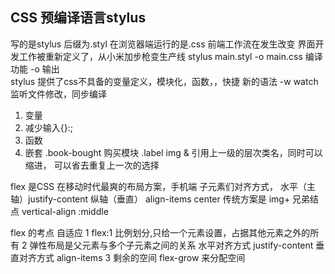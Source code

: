 ## CSS 预编译语言stylus
写的是stylus  后缀为.styl   在浏览器端运行的是.css
前端工作流在发生改变
界面开发工作被重新定义了，从小米加步枪变生产线
stylus main.styl -o main.css 
编译功能   -o 输出  
stylus 提供了css不具备的变量定义，模块化，函数，，快捷  新的语法
-w watch 监听文件修改，同步编译

1. 变量
2. 减少输入{}:;
3. 函数
4. 嵌套
  .book-bought   购买模块
    .label
      img
  & 引用上一级的层次类名，同时可以缩进，
  可以省去重复上一次的选择

flex 是CSS 在移动时代最爽的布局方案，手机端
子元素们对齐方式， 水平（主轴）justify-content
纵轴（垂直） align-items center
传统方案是 img+ 兄弟结点  vertical-align :middle

flex 的考点  自适应
  1 flex:1 比例划分,只给一个元素设置，占据其他元素之外的所有
  2 弹性布局是父元素与多个子元素之间的关系
    水平对齐方式 justify-content
    垂直对齐方式 align-items
  3 剩余的空间 flex-grow 来分配空间

